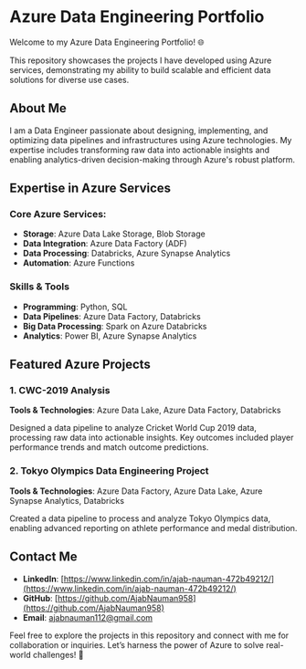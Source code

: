 # Azure Data Engineering Portfolio

Welcome to my Azure Data Engineering Portfolio! 🌐

This repository showcases the projects I have developed using Azure services, demonstrating my ability to build scalable and efficient data solutions for diverse use cases.

## About Me

I am a Data Engineer passionate about designing, implementing, and optimizing data pipelines and infrastructures using Azure technologies. My expertise includes transforming raw data into actionable insights and enabling analytics-driven decision-making through Azure's robust platform.

## Expertise in Azure Services

### Core Azure Services:

- **Storage**: Azure Data Lake Storage, Blob Storage
- **Data Integration**: Azure Data Factory (ADF)
- **Data Processing**: Databricks, Azure Synapse Analytics
- **Automation**: Azure Functions

### Skills & Tools

- **Programming**: Python, SQL
- **Data Pipelines**: Azure Data Factory, Databricks
- **Big Data Processing**: Spark on Azure Databricks
- **Analytics**: Power BI, Azure Synapse Analytics

## Featured Azure Projects

### 1. **CWC-2019 Analysis**

**Tools & Technologies**: Azure Data Lake, Azure Data Factory, Databricks

Designed a data pipeline to analyze Cricket World Cup 2019 data, processing raw data into actionable insights. Key outcomes included player performance trends and match outcome predictions.

### 2. **Tokyo Olympics Data Engineering Project**

**Tools & Technologies**: Azure Data Factory, Azure Data Lake, Azure Synapse Analytics, Databricks

Created a data pipeline to process and analyze Tokyo Olympics data, enabling advanced reporting on athlete performance and medal distribution.

## Contact Me

- **LinkedIn**: [https://www.linkedin.com/in/ajab-nauman-472b49212/](https://www.linkedin.com/in/ajab-nauman-472b49212/)
- **GitHub**: [https://github.com/AjabNauman958](https://github.com/AjabNauman958)
- **Email**: [ajabnauman112@gmail.com](mailto:ajabnauman112@gmail.com)

Feel free to explore the projects in this repository and connect with me for collaboration or inquiries. Let’s harness the power of Azure to solve real-world challenges! 🚀
